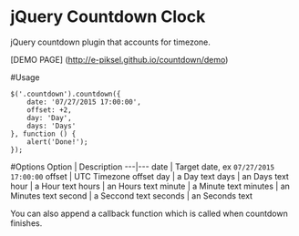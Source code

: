 jQuery Countdown Clock
=========

jQuery countdown plugin that accounts for timezone.

[DEMO PAGE] (http://e-piksel.github.io/countdown/demo)

#Usage

```JS
$('.countdown').countdown({
    date: '07/27/2015 17:00:00',
    offset: +2,
	day: 'Day',
	days: 'Days'
}, function () {
    alert('Done!');
});
```

#Options
Option | Description
---|---
date | Target date, ex `07/27/2015 17:00:00`
offset | UTC Timezone offset
day | a Day text
days | an Days text
hour | a Hour text
hours | an Hours text
minute | a Minute text
minutes | an Minutes text
second | a Seccond text
seconds | an Seconds text

You can also append a callback function which is called when countdown finishes.
